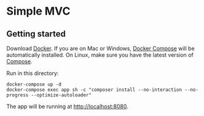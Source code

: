 Simple MVC
=========

Getting started
---------------

Download [Docker](https://www.docker.com/products/overview). If you are on Mac or Windows, [Docker Compose](https://docs.docker.com/compose) will be automatically installed. On Linux, make sure you have the latest version of [Compose](https://docs.docker.com/compose/install/).

Run in this directory:
```
docker-compose up -d
docker-compose exec app sh -c "composer install --no-interaction --no-progress --optimize-autoloader"
```

The app will be running at [http://localhost:8080](http://localhost:8080).